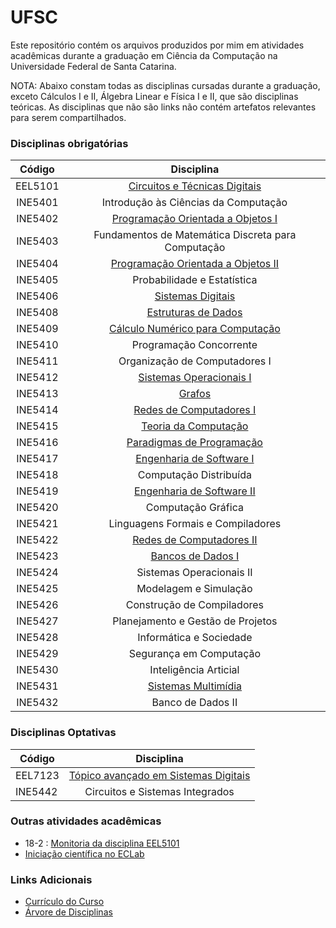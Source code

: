 # UFSC

Este repositório contém os arquivos produzidos por mim em atividades acadêmicas durante a graduação em Ciência da Computação na Universidade Federal de Santa Catarina.

NOTA: Abaixo constam todas as disciplinas cursadas durante a graduação, exceto Cálculos I e II, Álgebra Linear e Física I e II, que são disciplinas teóricas. 
As disciplinas que não são links não contém artefatos relevantes para serem compartilhados.

### Disciplinas obrigatórias

| Código  | Disciplina                |
| :-----: | :-----------------------: |
| EEL5101 | [Circuitos e Técnicas Digitais](https://gitlab.com/phaquino/ufsc/-/tree/master/EEL5101) |
| INE5401 | Introdução às Ciências da Computação |
| INE5402 | [Programação Orientada a Objetos I](https://gitlab.com/phaquino/ufsc/-/tree/master/INE5402) |
| INE5403 | Fundamentos de Matemática Discreta para Computação |
| INE5404 | [Programação Orientada a Objetos II](https://gitlab.com/phaquino/ufsc/-/tree/master/INE5404) |
| INE5405 | Probabilidade e Estatística |
| INE5406 | [Sistemas Digitais](https://gitlab.com/phaquino/ufsc/-/tree/master/INE5406) |
| INE5408 | [Estruturas de Dados](https://gitlab.com/phaquino/ufsc/-/tree/master/INE5408) |
| INE5409 | [Cálculo Numérico para Computação](https://gitlab.com/phaquino/ufsc/-/tree/master/INE5409) |
| INE5410 | Programação Concorrente |
| INE5411 | Organização de Computadores I |
| INE5412 | [Sistemas Operacionais I](https://gitlab.com/phaquino/ufsc/-/tree/master/INE5412) |
| INE5413 | [Grafos](https://gitlab.com/phaquino/ufsc/-/tree/master/INE5413) |
| INE5414 | [Redes de Computadores I](https://gitlab.com/phaquino/ufsc/-/tree/master/INE5414) |
| INE5415 | [Teoria da Computação](https://gitlab.com/phaquino/ufsc/-/tree/master/INE5415) |
| INE5416 | [Paradigmas de Programação](https://gitlab.com/phaquino/ufsc/-/tree/master/INE5416) |
| INE5417 | [Engenharia de Software I](https://gitlab.com/phaquino/ufsc/-/tree/master/INE5417) |
| INE5418 | Computação Distribuída |
| INE5419 | [Engenharia de Software II](https://gitlab.com/phaquino/ufsc/-/tree/master/INE5419) |
| INE5420 | Computação Gráfica |
| INE5421 | Linguagens Formais e Compiladores |
| INE5422 | [Redes de Computadores II](https://gitlab.com/phaquino/ufsc/-/tree/master/INE5422) |
| INE5423 | [Bancos de Dados I](https://gitlab.com/phaquino/ufsc/-/tree/master/INE5423) |
| INE5424 | Sistemas Operacionais II |
| INE5425 | Modelagem e Simulação |
| INE5426 | Construção de Compiladores |
| INE5427 | Planejamento e Gestão de Projetos |
| INE5428 | Informática e Sociedade |
| INE5429 | Segurança em Computação |
| INE5430 | Inteligência Articial |
| INE5431 | [Sistemas Multimídia](https://gitlab.com/phaquino/ufsc/-/tree/master/INE5431) |
| INE5432 | Banco de Dados II |

### Disciplinas Optativas

| Código  | Disciplina                |
| ------  | :-----------------------: |
| EEL7123 | [Tópico avançado em Sistemas Digitais](https://gitlab.com/phaquino/ufsc/-/tree/master/EEL7123) |
| INE5442 | Circuitos e Sistemas Integrados |

### Outras atividades acadêmicas

+ 18-2 : [Monitoria da disciplina EEL5101](https://gitlab.com/phaquino/ufsc/-/tree/master/Monitoria%20EEL5101%20-%2018-2)
+ [Iniciação científica no ECLab]()

### Links Adicionais

+ [Currículo do Curso](http://cagr.sistemas.ufsc.br/relatorios/curriculoCurso?curso=208)
+ [Árvore de Disciplinas](https://github.com/CalicoUFSC/ufsc-cco-reformulado/blob/master/grafo-curricular.svg)
<!-- + [Livros de Referência](https://drive.google.com/drive/folders/1MeU7V2yRrvNLJ4ic_bKYzYOB8Z1vKOKM?usp=sharing)-->
